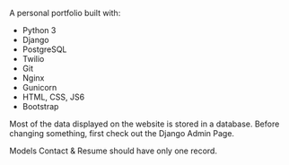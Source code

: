 A personal portfolio built with:
  * Python 3
  * Django
  * PostgreSQL
  * Twilio
  * Git
  * Nginx
  * Gunicorn
  * HTML, CSS, JS6
  * Bootstrap

Most of the data displayed on the website is stored in a database. Before changing something, first check out the Django Admin Page.

Models Contact & Resume should have only one record.
